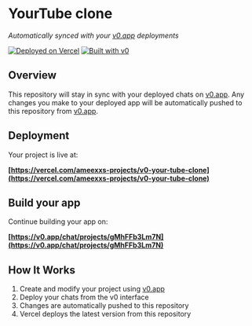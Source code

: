 # YourTube clone

*Automatically synced with your [v0.app](https://v0.app) deployments*

[![Deployed on Vercel](https://img.shields.io/badge/Deployed%20on-Vercel-black?style=for-the-badge&logo=vercel)](https://vercel.com/ameexxs-projects/v0-your-tube-clone)
[![Built with v0](https://img.shields.io/badge/Built%20with-v0.app-black?style=for-the-badge)](https://v0.app/chat/projects/gMhFFb3Lm7N)

## Overview

This repository will stay in sync with your deployed chats on [v0.app](https://v0.app).
Any changes you make to your deployed app will be automatically pushed to this repository from [v0.app](https://v0.app).

## Deployment

Your project is live at:

**[https://vercel.com/ameexxs-projects/v0-your-tube-clone](https://vercel.com/ameexxs-projects/v0-your-tube-clone)**

## Build your app

Continue building your app on:

**[https://v0.app/chat/projects/gMhFFb3Lm7N](https://v0.app/chat/projects/gMhFFb3Lm7N)**

## How It Works

1. Create and modify your project using [v0.app](https://v0.app)
2. Deploy your chats from the v0 interface
3. Changes are automatically pushed to this repository
4. Vercel deploys the latest version from this repository
